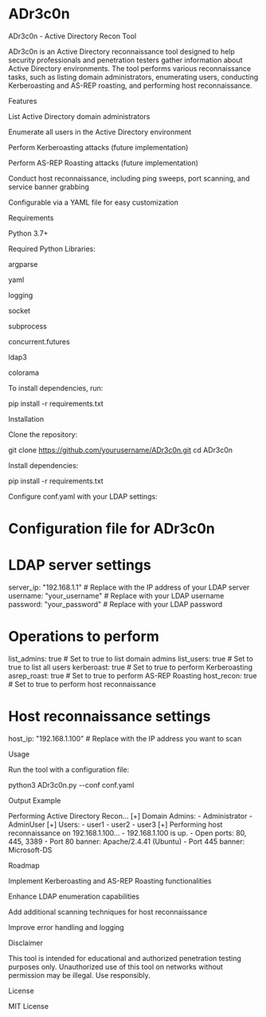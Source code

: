 # ADr3c0n
ADr3c0n - Active Directory Recon Tool

ADr3c0n is an Active Directory reconnaissance tool designed to help security professionals and penetration testers gather information about Active Directory environments. The tool performs various reconnaissance tasks, such as listing domain administrators, enumerating users, conducting Kerberoasting and AS-REP roasting, and performing host reconnaissance.

Features

List Active Directory domain administrators

Enumerate all users in the Active Directory environment

Perform Kerberoasting attacks (future implementation)

Perform AS-REP Roasting attacks (future implementation)

Conduct host reconnaissance, including ping sweeps, port scanning, and service banner grabbing

Configurable via a YAML file for easy customization

Requirements

Python 3.7+

Required Python Libraries:

argparse

yaml

logging

socket

subprocess

concurrent.futures

ldap3

colorama

To install dependencies, run:

pip install -r requirements.txt

Installation

Clone the repository:

git clone https://github.com/yourusername/ADr3c0n.git
cd ADr3c0n

Install dependencies:

pip install -r requirements.txt

Configure conf.yaml with your LDAP settings:

# Configuration file for ADr3c0n

# LDAP server settings
server_ip: "192.168.1.1"  # Replace with the IP address of your LDAP server
username: "your_username" # Replace with your LDAP username
password: "your_password" # Replace with your LDAP password

# Operations to perform
list_admins: true    # Set to true to list domain admins
list_users: true     # Set to true to list all users
kerberoast: true    # Set to true to perform Kerberoasting
asrep_roast: true   # Set to true to perform AS-REP Roasting
host_recon: true     # Set to true to perform host reconnaissance

# Host reconnaissance settings
host_ip: "192.168.1.100"  # Replace with the IP address you want to scan

Usage

Run the tool with a configuration file:

python3 ADr3c0n.py --conf conf.yaml

Output Example

Performing Active Directory Recon...
[+] Domain Admins:
    - Administrator
    - AdminUser
[+] Users:
    - user1
    - user2
    - user3
[+] Performing host reconnaissance on 192.168.1.100...
    - 192.168.1.100 is up.
    - Open ports: 80, 445, 3389
    - Port 80 banner: Apache/2.4.41 (Ubuntu)
    - Port 445 banner: Microsoft-DS

Roadmap

Implement Kerberoasting and AS-REP Roasting functionalities

Enhance LDAP enumeration capabilities

Add additional scanning techniques for host reconnaissance

Improve error handling and logging

Disclaimer

This tool is intended for educational and authorized penetration testing purposes only. Unauthorized use of this tool on networks without permission may be illegal. Use responsibly.

License

MIT License
